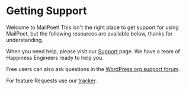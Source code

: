 # Getting Support

Welcome to MailPoet!
This isn't the right place to get support for using MailPoet,
but the following resources are available below,
thanks for understanding.

When you need help, please visit our [Support](https://www.mailpoet.com/support) page.
We have a team of Happiness Engineers ready to help you.

Free users can also ask questions in the [WordPress.org support forum](https://wordpress.org/support/plugin/mailpoet).

For feature Requests use our [tracker](https://feedback.mailpoet.com).
